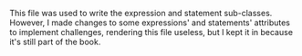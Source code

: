 This file was used to write the expression and statement sub-classes. However, I made changes to some expressions' and statements' attributes to implement challenges,
rendering this file useless, but I kept it in because it's still part of the book.
